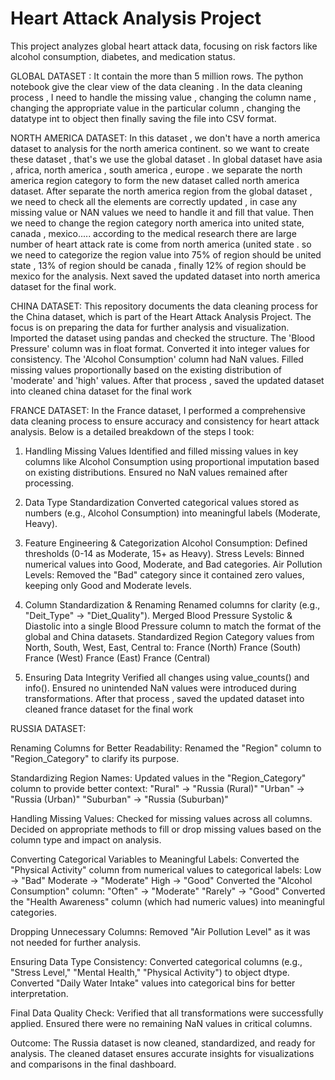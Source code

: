# Heart Attack Analysis Project  
This project analyzes global heart attack data, focusing on risk factors like alcohol consumption, diabetes, and medication status.  

GLOBAL DATASET :
It contain the more than 5 million rows.
The python notebook give the clear view of the data cleaning .
In the data cleaning process , I need to handle the missing value , changing the column name , changing the appropriate value in the particular column , changing the datatype int to object 
then finally saving the file into CSV format.


NORTH AMERICA DATASET:
In this dataset , we don't have a north america dataset to analysis for the north america continent.
so we want to create these dataset , that's we use the global dataset .
In global dataset have asia , africa, north america , south america , europe . we separate the north america region category to form the new dataset called north america dataset.
After separate the north america region from the global dataset , we need to check all the elements are correctly updated , in case any missing value or NAN values we need to handle it and fill that value.
Then we need to change the region category north america into united state, canada , mexico..... according to the medical research there are large number of heart attack rate is come from north america (united state . so we need to categorize the region value into 75% of region should be united state , 13% of region should be canada , finally 12% of region should be mexico for the analysis.
Next saved the updated dataset into north america dataset for the final work.


CHINA DATASET:
This repository documents the data cleaning process for the China dataset, which is part of the Heart Attack Analysis Project.
The focus is on preparing the data for further analysis and visualization.
Imported the dataset using pandas and checked the structure.
The 'Blood Pressure' column was in float format.
Converted it into integer values for consistency.
The 'Alcohol Consumption' column had NaN values.
Filled missing values proportionally based on the existing distribution of 'moderate' and 'high' values.
After that process , saved the updated dataset into cleaned china dataset for the final work


FRANCE DATASET:
In the France dataset, I performed a comprehensive data cleaning process to ensure accuracy and consistency for heart attack analysis. Below is a detailed breakdown of the steps I took:

1. Handling Missing Values
Identified and filled missing values in key columns like Alcohol Consumption using proportional imputation based on existing distributions.
Ensured no NaN values remained after processing.

2. Data Type Standardization
Converted categorical values stored as numbers (e.g., Alcohol Consumption) into meaningful labels (Moderate, Heavy).
  
3. Feature Engineering & Categorization
Alcohol Consumption: Defined thresholds (0-14 as Moderate, 15+ as Heavy).
Stress Levels: Binned numerical values into Good, Moderate, and Bad categories.
Air Pollution Levels: Removed the "Bad" category since it contained zero values, keeping only Good and Moderate levels.

4. Column Standardization & Renaming
Renamed columns for clarity (e.g., "Deit_Type" → "Diet_Quality").
Merged Blood Pressure Systolic & Diastolic into a single Blood Pressure column to match the format of the global and China datasets.
Standardized Region Category values from North, South, West, East, Central to:
France (North)
France (South)
France (West)
France (East)
France (Central)

5. Ensuring Data Integrity
Verified all changes using value_counts() and info().
Ensured no unintended NaN values were introduced during transformations.
After that process , saved the updated dataset into cleaned france dataset for the final work


RUSSIA DATASET:

Renaming Columns for Better Readability:
Renamed the "Region" column to "Region_Category" to clarify its purpose.

Standardizing Region Names:
Updated values in the "Region_Category" column to provide better context:
"Rural" → "Russia (Rural)"
"Urban" → "Russia (Urban)"
"Suburban" → "Russia (Suburban)"

Handling Missing Values:
Checked for missing values across all columns.
Decided on appropriate methods to fill or drop missing values based on the column type and impact on analysis.

Converting Categorical Variables to Meaningful Labels:
Converted the "Physical Activity" column from numerical values to categorical labels:
Low → "Bad"
Moderate → "Moderate"
High → "Good"
Converted the "Alcohol Consumption" column:
"Often" → "Moderate"
"Rarely" → "Good"
Converted the "Health Awareness" column (which had numeric values) into meaningful categories.

Dropping Unnecessary Columns:
Removed "Air Pollution Level" as it was not needed for further analysis.

Ensuring Data Type Consistency:
Converted categorical columns (e.g., "Stress Level," "Mental Health," "Physical Activity") to object dtype.
Converted "Daily Water Intake" values into categorical bins for better interpretation.

Final Data Quality Check:
Verified that all transformations were successfully applied.
Ensured there were no remaining NaN values in critical columns.

Outcome:
The Russia dataset is now cleaned, standardized, and ready for analysis.
The cleaned dataset ensures accurate insights for visualizations and comparisons in the final dashboard.
